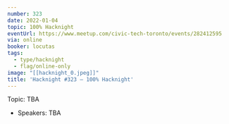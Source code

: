 ```yaml
---
number: 323
date: 2022-01-04
topic: 100% Hacknight
eventUrl: https://www.meetup.com/civic-tech-toronto/events/282412595
via: online
booker: locutas
tags:
  - type/hacknight
  - flag/online-only
image: "[[hacknight_0.jpeg]]"
title: 'Hacknight #323 – 100% Hacknight'
---
```


Topic:
TBA

+ Speakers:
TBA

